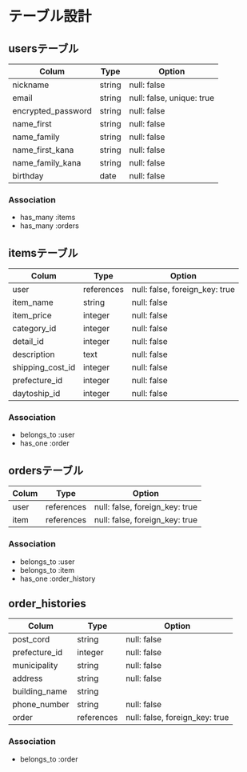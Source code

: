 # テーブル設計

## usersテーブル

| Colum              | Type   | Option                    |
| ------------------ | ------ | ------------------------- |
| nickname           | string | null: false               |
| email              | string | null: false, unique: true |
| encrypted_password | string | null: false               |
| name_first         | string | null: false               |
| name_family        | string | null: false               |
| name_first_kana    | string | null: false               |
| name_family_kana   | string | null: false               |
| birthday           | date   | null: false               |

### Association
- has_many   :items
- has_many   :orders



## itemsテーブル

| Colum            | Type       | Option                         |
| ---------------- | ---------- | ------------------------------ |
| user             | references | null: false, foreign_key: true |
| item_name        | string     | null: false                    |
| item_price       | integer    | null: false                    |
| category_id      | integer    | null: false                    |
| detail_id        | integer    | null: false                    |
| description      | text       | null: false                    |
| shipping_cost_id | integer    | null: false                    |
| prefecture_id    | integer    | null: false                    |
| daytoship_id     | integer    | null: false                    |

### Association
- belongs_to :user
- has_one    :order

## ordersテーブル

| Colum           | Type       | Option                         |
| --------------- | ---------- | ------------------------------ |
| user            | references | null: false, foreign_key: true |
| item            | references | null: false, foreign_key: true |

### Association
- belongs_to  :user
- belongs_to  :item
- has_one     :order_history

## order_histories

| Colum           | Type       | Option                         |
| --------------- | ---------- | ------------------------------ |
| post_cord       | string     | null: false                    |
| prefecture_id   | integer    | null: false                    |
| municipality    | string     | null: false                    |
| address         | string     | null: false                    |
| building_name   | string     |                                |
| phone_number    | string     | null: false                    |
| order           | references | null: false, foreign_key: true |

### Association
- belongs_to  :order

